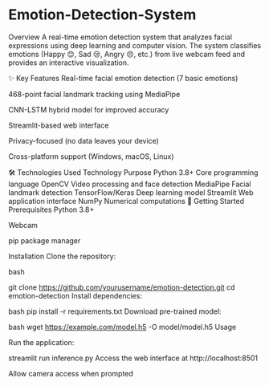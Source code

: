 # Emotion-Detection-System
Overview
A real-time emotion detection system that analyzes facial expressions using deep learning and computer vision. The system classifies emotions (Happy 😊, Sad 😢, Angry 😠, etc.) from live webcam feed and provides an interactive visualization.

✨ Key Features
Real-time facial emotion detection (7 basic emotions)

468-point facial landmark tracking using MediaPipe

CNN-LSTM hybrid model for improved accuracy

Streamlit-based web interface

Privacy-focused (no data leaves your device)

Cross-platform support (Windows, macOS, Linux)

🛠️ Technologies Used
Technology	Purpose
Python 3.8+	Core programming language
OpenCV	Video processing and face detection
MediaPipe	Facial landmark detection
TensorFlow/Keras	Deep learning model
Streamlit	Web application interface
NumPy	Numerical computations
🚀 Getting Started
Prerequisites
Python 3.8+

Webcam

pip package manager

Installation
Clone the repository:

bash

git clone https://github.com/yourusername/emotion-detection.git
cd emotion-detection
Install dependencies:

bash
pip install -r requirements.txt
Download pre-trained model:

bash
wget https://example.com/model.h5 -O model/model.h5
Usage

Run the application:

streamlit run inference.py
Access the web interface at http://localhost:8501

Allow camera access when prompted
